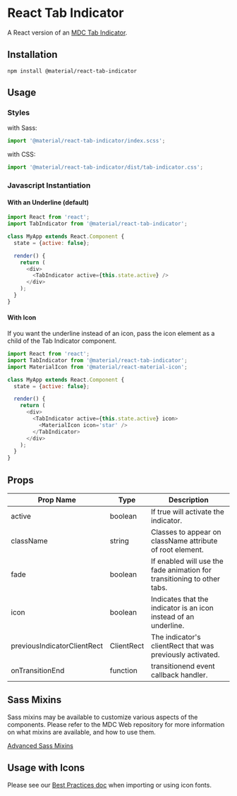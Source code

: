 # React Tab Indicator

A React version of an [MDC Tab Indicator](https://github.com/material-components/material-components-web/tree/master/packages/mdc-tab-indicator).

## Installation

```
npm install @material/react-tab-indicator
```

## Usage

### Styles

with Sass:

```js
import '@material/react-tab-indicator/index.scss';
```

with CSS:

```js
import '@material/react-tab-indicator/dist/tab-indicator.css';
```

### Javascript Instantiation

#### With an Underline (default)

```js
import React from 'react';
import TabIndicator from '@material/react-tab-indicator';

class MyApp extends React.Component {
  state = {active: false};

  render() {
    return (
      <div>
        <TabIndicator active={this.state.active} />
      </div>
    );
  }
}
```

#### With Icon

If you want the underline instead of an icon, pass the icon element as a child
of the Tab Indicator component.

```js
import React from 'react';
import TabIndicator from '@material/react-tab-indicator';
import MaterialIcon from '@material/react-material-icon';

class MyApp extends React.Component {
  state = {active: false};

  render() {
    return (
      <div>
        <TabIndicator active={this.state.active} icon>
          <MaterialIcon icon='star' />
        </TabIndicator>
      </div>
    );
  }
}
```

## Props

| Prop Name                   | Type       | Description                                                             |
| --------------------------- | ---------- | ----------------------------------------------------------------------- |
| active                      | boolean    | If true will activate the indicator.                                    |
| className                   | string     | Classes to appear on className attribute of root element.               |
| fade                        | boolean    | If enabled will use the fade animation for transitioning to other tabs. |
| icon                        | boolean    | Indicates that the indicator is an icon instead of an underline.        |
| previousIndicatorClientRect | ClientRect | The indicator's clientRect that was previously activated.               |
| onTransitionEnd             | function   | transitionend event callback handler.                                   |

## Sass Mixins

Sass mixins may be available to customize various aspects of the components. Please refer to the
MDC Web repository for more information on what mixins are available, and how to use them.

[Advanced Sass Mixins](https://github.com/material-components/material-components-web/blob/master/packages/mdc-tab-indicator/README.md#sass-mixins)

## Usage with Icons

Please see our [Best Practices doc](../../docs/best-practices.md#importing-font-icons) when importing or using icon fonts.
